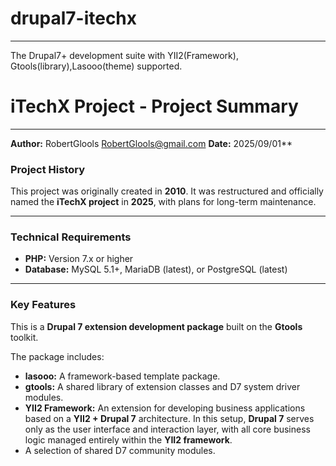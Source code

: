 # drupal7-itechx
---
The Drupal7+ development suite with YII2(Framework), Gtools(library),Lasooo(theme) supported.


# iTechX Project - Project Summary
---
**Author:** RobertGlools <RobertGlools@gmail.com>
**Date:** 2025/09/01**


### Project History
This project was originally created in **2010**. It was restructured and officially named the **iTechX project** in **2025**, with plans for long-term maintenance.

---

### Technical Requirements
* **PHP:** Version 7.x or higher
* **Database:** MySQL 5.1+, MariaDB (latest), or PostgreSQL (latest)

---

### Key Features

This is a **Drupal 7 extension development package** built on the **Gtools** toolkit.

The package includes:
* **lasooo:** A framework-based template package.
* **gtools:** A shared library of extension classes and D7 system driver modules.
* **YII2 Framework:** An extension for developing business applications based on a **YII2 + Drupal 7** architecture. In this setup, **Drupal 7** serves only as the user interface and interaction layer, with all core business logic managed entirely within the **YII2 framework**.
* A selection of shared D7 community modules.

